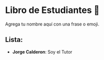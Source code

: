# Libro de Estudiantes 📘

Agrega tu nombre aquí con una frase o emoji.

## Lista:

- **Jorge Calderon**: Soy el Tutor